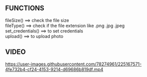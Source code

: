 ## FUNCTIONS
fileSize() ==>  check the file size <br>
fileType() ==> check if the file extension like .png .jpg .jpeg <br>
set_credentials() ==> to set credentials <br>
upload() ==>  to upload photo

## VIDEO



https://user-images.githubusercontent.com/78274961/225167571-4fe732b4-cf24-4153-9214-d69686b819df.mp4

